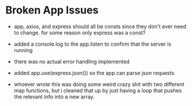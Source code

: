 # Broken App Issues

- app, axios, and express should all be consts since they don't ever need to change. for some reason only express was a const?

- added a console.log to the app.listen to confirm that the server is running

- there was no actual error handling implemented

- added app.use(express.json()) so the app can parse json requests

- whoever wrote this was doing some weird crazy shit with two different map functions, but i cleaned that up by just having a loop that pushes the relevant info into a new array.

